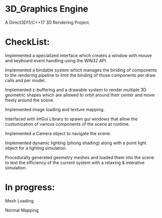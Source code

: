 # 3D_Graphics Engine

A Direct3D11/C++17 3D Rendering Project.

# CheckList:
Implemented a specialized interface which creates a window with mouse and keyboard event handling using the WIN32 API.

Implemented a bindable system which manages the binding of components to the rendering pipeline to limit the binding of those components per draw calls and per model.

Implemented z-buffering and a drawable system to render multiple 3D geometric shapes which are allowed to orbit around their center and move freely around the scene.

Implemented image loading and texture mapping.

Interfaced with ImGui Library to spawn gui windows that allow the customization of various components of the scene at runtime.

Implemented a Camera object to navigate the scene.

Implemented dynamic lighting (phong shading) along with a point light object for a lighting simulation.

Procedurally generated geometry meshes and loaded them into the scene to test the efficiency of the current system with a relaxing & interative simulation.

# In progress:

Mesh Loading

Normal Mapping
